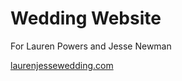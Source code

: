 # Wedding Website

For Lauren Powers and Jesse Newman

[laurenjessewedding.com](https://laurenjessewedding.com/)
